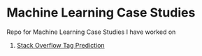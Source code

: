 # Machine Learning Case Studies
Repo for Machine Learning Case Studies I have worked on

1. <a href="https://github.com/itsvikask/ml_case_studies/tree/master/Stack_Overflow_tag_predictor">Stack Overflow Tag Prediction</a>
